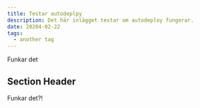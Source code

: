 ```yaml
---
title: Testar autodeplpy
description: Det här inlägget testar om autodeploy fungerar.
date: 20204-02-22
tags:
  - another tag
---
```

Funkar det

## Section Header

Funkar det?!
